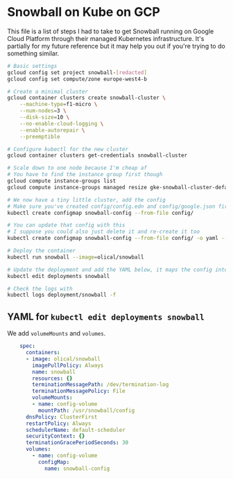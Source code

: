 # Snowball on Kube on GCP

This file is a list of steps I had to take to get Snowball running on Google Cloud Platform through their managed Kubernetes infrastructure. It's partially for my future reference but it may help you out if you're trying to do something similar.

```bash
# Basic settings
gcloud config set project snowball-[redacted]
gcloud config set compute/zone europe-west4-b

# Create a minimal cluster
gcloud container clusters create snowball-cluster \
    --machine-type=f1-micro \
    --num-nodes=3 \
    --disk-size=10 \
    --no-enable-cloud-logging \
    --enable-autorepair \
    --preemptible

# Configure kubectl for the new cluster
gcloud container clusters get-credentials snowball-cluster 

# Scale down to one node because I'm cheap af
# You have to find the instance group first though
gcloud compute instance-groups list
gcloud compute instance-groups managed resize gke-snowball-cluster-default-pool-...-grp --size=1

# We now have a tiny little cluster, add the config
# Make sure you've created config/config.edn and config/google.json first!
kubectl create configmap snowball-config --from-file config/

# You can update that config with this
# I suppose you could also just delete it and re-create it too
kubectl create configmap snowball-config --from-file config/ -o yaml --dry-run | kubectl replace -f -

# Deploy the container
kubectl run snowball --image=olical/snowball

# Update the deployment and add the YAML below, it maps the config into the container
kubectl edit deployments snowball

# Check the logs with
kubectl logs deployment/snowball -f
```

## YAML for `kubectl edit deployments snowball`

We add `volumeMounts` and `volumes`.

```yaml
    spec:
      containers:
      - image: olical/snowball
        imagePullPolicy: Always
        name: snowball
        resources: {}
        terminationMessagePath: /dev/termination-log
        terminationMessagePolicy: File
        volumeMounts:
        - name: config-volume
          mountPath: /usr/snowball/config
      dnsPolicy: ClusterFirst
      restartPolicy: Always
      schedulerName: default-scheduler
      securityContext: {}
      terminationGracePeriodSeconds: 30
      volumes:
        - name: config-volume
          configMap:
            name: snowball-config
```
